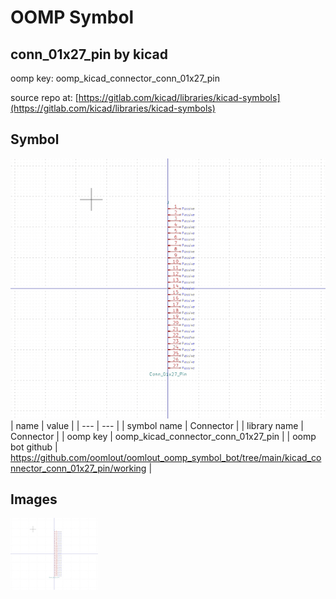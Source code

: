 # OOMP Symbol  
## conn_01x27_pin  by kicad  
  
oomp key: oomp_kicad_connector_conn_01x27_pin  
  
source repo at: [https://gitlab.com/kicad/libraries/kicad-symbols](https://gitlab.com/kicad/libraries/kicad-symbols)  
## Symbol  
  
[![working.png](working_600.png)](working.png)  
| name | value | 
| --- | --- | 
| symbol name | Connector | 
| library name | Connector | 
| oomp key | oomp_kicad_connector_conn_01x27_pin | 
| oomp bot github | https://github.com/oomlout/oomlout_oomp_symbol_bot/tree/main/kicad_connector_conn_01x27_pin/working | 
## Images  
  
[![working.png](working_140.png)](working.png)  
